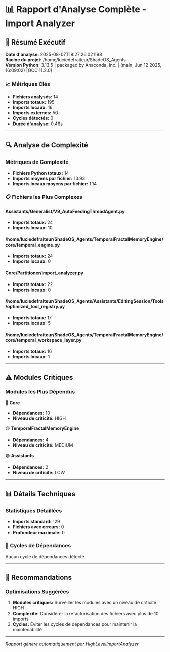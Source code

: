 # 📊 Rapport d'Analyse Complète - Import Analyzer

## 🎯 Résumé Exécutif

**Date d'analyse:** 2025-08-07T18:27:26.021198  
**Racine du projet:** /home/luciedefraiteur/ShadeOS_Agents  
**Version Python:** 3.13.5 | packaged by Anaconda, Inc. | (main, Jun 12 2025, 16:09:02) [GCC 11.2.0]

### 📈 Métriques Clés

- **Fichiers analysés:** 14
- **Imports totaux:** 195
- **Imports locaux:** 16
- **Imports externes:** 50
- **Cycles détectés:** 0
- **Durée d'analyse:** 0.46s

---

## 🔍 Analyse de Complexité

### Métriques de Complexité

- **Fichiers Python totaux:** 14
- **Imports moyens par fichier:** 13.93
- **Imports locaux moyens par fichier:** 1.14

### 📋 Fichiers les Plus Complexes


#### Assistants/Generalist/V9_AutoFeedingThreadAgent.py
- **Imports totaux:** 24
- **Imports locaux:** 10

#### /home/luciedefraiteur/ShadeOS_Agents/TemporalFractalMemoryEngine/core/temporal_engine.py
- **Imports totaux:** 24
- **Imports locaux:** 0

#### Core/Partitioner/import_analyzer.py
- **Imports totaux:** 22
- **Imports locaux:** 0

#### /home/luciedefraiteur/ShadeOS_Agents/Assistants/EditingSession/Tools/optimized_tool_registry.py
- **Imports totaux:** 17
- **Imports locaux:** 5

#### /home/luciedefraiteur/ShadeOS_Agents/TemporalFractalMemoryEngine/core/temporal_workspace_layer.py
- **Imports totaux:** 16
- **Imports locaux:** 1


---

## ⚠️ Modules Critiques

### Modules les Plus Dépendus


🔴 **Core**
- **Dépendances:** 10
- **Niveau de criticité:** HIGH

🟡 **TemporalFractalMemoryEngine**
- **Dépendances:** 4
- **Niveau de criticité:** MEDIUM

🟢 **Assistants**
- **Dépendances:** 2
- **Niveau de criticité:** LOW


---

## 📊 Détails Techniques

### Statistiques Détaillées

- **Imports standard:** 129
- **Fichiers avec erreurs:** 0
- **Profondeur maximale:** 0

### 🔄 Cycles de Dépendances

Aucun cycle de dépendances détecté.



---

## 🎯 Recommandations

### Optimisations Suggérées

1. **Modules critiques:** Surveiller les modules avec un niveau de criticité HIGH
2. **Complexité:** Considérer la refactorisation des fichiers avec plus de 10 imports
3. **Cycles:** Éviter les cycles de dépendances pour maintenir la maintenabilité

---

*Rapport généré automatiquement par HighLevelImportAnalyzer*
